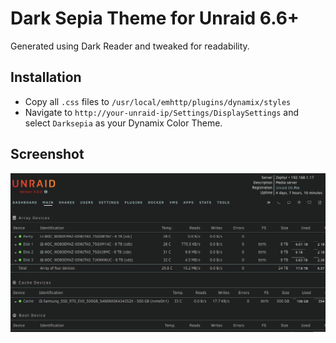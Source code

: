 # Dark Sepia Theme for Unraid 6.6+

Generated using Dark Reader and tweaked for readability.

## Installation

- Copy all `.css` files to `/usr/local/emhttp/plugins/dynamix/styles`
- Navigate to `http://your-unraid-ip/Settings/DisplaySettings` and select `Darksepia` as your Dynamix Color Theme.

## Screenshot
![](screenshot.png?raw=true)